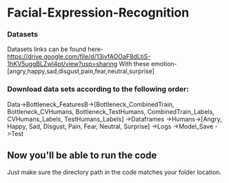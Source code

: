 # Facial-Expression-Recognition

### Datasets
Datasets links can be found here-https://drive.google.com/file/d/13ivfAOOaF8dLtiS-1hKV5uggBLZwl4pt/view?usp=sharing
With these emotion-[angry,happy,sad,disgust,pain,fear,neutral,surprise]

### Download data sets according to the following order:
Data->Bottleneck_FeaturesB->[Bottleneck_CombinedTrain, Bottleneck_CVHumans, Bottleneck_TestHumans, CombinedTrain_Labels, CVHumans_Labels, TestHumans_Labels]
    ->Dataframes
    ->Humans->[Angry, Happy, Sad, Disgust, Pain, Fear, Neutral, Surprise]
    ->Logs 
    ->Model_Save
    ->Test
    
## Now you'll be able to run the code
Just make sure the directory path in the code matches your folder location.
